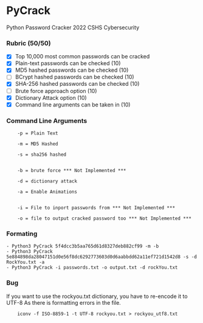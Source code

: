 # PyCrack
Python Password Cracker
2022 CSHS Cybersecurity

### Rubric (50/50)

- [x] Top 10,000 most common passwords can be cracked
- [x] Plain-text passwords can be checked (10)
- [x] MD5 hashed passwords can be checked (10)
- [ ] BCrypt hashed passwords can be checked (10)
- [x] SHA-256 hashed passwords can be checked (10)
- [ ] Brute force approach option (10)
- [x] Dictionary Attack option (10)
- [x] Command line arguments can be taken in (10) 

### Command Line Arguments

        -p = Plain Text

        -m = MD5 Hashed

        -s = sha256 hashed


        -b = brute force *** Not Implemented ***

        -d = dictionary attack
        
        -a = Enable Animations


        -i = File to inport passwords from *** Not Implemented ***

        -o = file to output cracked password too *** Not Implemented ***

### Formating

    - Python3 PyCrack 5f4dcc3b5aa765d61d8327deb882cf99 -m -b 
    - Python3 PyCrack 5e884898da28047151d0e56f8dc6292773603d0d6aabbdd62a11ef721d1542d8 -s -d RockYou.txt -a
    - Python3 PyCrack -i passwords.txt -o output.txt -d rockYou.txt

### Bug

If you want to use the rockyou.txt dictionary, you have to re-encode it to UTF-8 As there is formatting errors in the file.

        iconv -f ISO-8859-1 -t UTF-8 rockyou.txt > rockyou_utf8.txt



